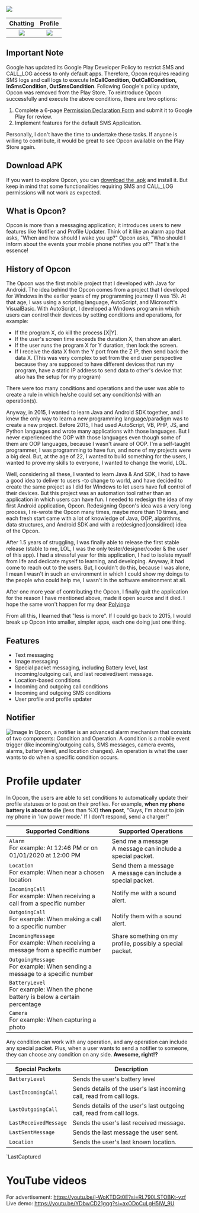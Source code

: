<p align="center">
   <img src="https://github.com/mahmuttaskiran/Opcon/raw/master/store_presence/icon/outputs/mipmap/mipmapldpi.png" style="display:block; margin-left: auto; margin-right: auto;">
</p>

Chatting|Profile
:-:|:-:
![](https://github.com/mahmuttaskiran/Opcon/raw/master/store_presence/play-presence/outputs/en/en_chat0.jpg)  |  ![](https://github.com/mahmuttaskiran/Opcon/raw/master/store_presence/play-presence/outputs/en/en_profile0.jpg)

## Important Note
Google has updated its Google Play Developer Policy to restrict SMS and CALL_LOG access to only default apps. Therefore, Opcon requires reading SMS logs and call logs to execute **InCallCondition, OutCallCondition, InSmsCondition, OutSmsCondition**. Following Google's policy update, Opcon was removed from the Play Store. To reintroduce Opcon successfully and execute the above conditions, there are two options:
1) Complete a 6-page [Permission Declaration Form](https://docs.google.com/forms/d/e/1FAIpQLSfCnRaa4b1VuHhE4gVekWJc_V0Zt4XiTlsKsTipTlPg5ECA7Q/viewform) and submit it to Google Play for review.
2) Implement features for the default SMS Application.

Personally, I don't have the time to undertake these tasks. If anyone is willing to contribute, it would be great to see Opcon available on the Play Store again.

## Download APK
If you want to explore Opcon, you can [download the .apk](https://github.com/mahmuttaskiran/Opcon/raw/master/store_presence/opcon-release.apk) and install it. But keep in mind that some functionalities requiring SMS and CALL_LOG permissions will not work as expected.

## What is Opcon?
Opcon is more than a messaging application; it introduces users to new features like Notifier and Profile Updater. Think of it like an alarm app that asks, "When and how should I wake you up?" Opcon asks, "Who should I inform about the events your mobile phone notifies you of?" That's the essence!

## History of Opcon
The Opcon was the first mobile project that I developed with Java for Android. The idea behind the Opcon comes from a project that I developed for Windows in the earlier years of my programming journey (I was 15). At that age, I was using a scripting language, AutoScript, and Microsoft's VisualBasic. With AutoScript, I developed a Windows program in which users can control their devices by setting conditions and operations, for example:
- If the program X, do kill the process [X|Y].
- If the user's screen time exceeds the duration X, then show an alert.
- If the user runs the program X for Y duration, then lock the screen.
- If I receive the data X from the Y port from the Z IP, then send back the data X. (This was very complex to set from the end user perspective because they are supposed to have different devices that run my program, have a static IP address to send data to other's device that also has the setup for my program)

There were too many conditions and operations and the user was able to create a rule in which he/she could set any condition(s) with an operation(s).

Anyway, in 2015, I wanted to learn Java and Android SDK together, and I knew the only way to learn a new programming language/paradigm was to create a new project. Before 2015, I had used AutoScript, VB, PHP, JS, and Python languages and wrote many applications with those languages. But I never experienced the OOP with those languages even though some of them are OOP languages, because I wasn't aware of OOP. I'm a self-taught programmer, I was programming to have fun, and none of my projects were a big deal. But, at the age of 22, I wanted to build something for the users, I wanted to prove my skills to everyone, I wanted to change the world, LOL.

Well, considering all these, I wanted to learn Java & And SDK, I had to have a good idea to deliver to users -to change to world, and have decided to create the same project as I did for Windows to let users have full control of their devices. But this project was an automation tool rather than an application in which users can have fun. I needed to redesign the idea of my first Android application, Opcon. Redesigning Opcon's idea was a very long process, I re-wrote the Opcon many times, maybe more than 10 times, and each fresh start came with a lot of knowledge of Java, OOP,  algorithms, data structures, and Android SDK and with a re(designed|considired) idea of the Opcon.

After 1.5 years of struggling, I was finally able to release the first stable release (stable to me, LOL, I was the only tester/designer/coder & the user of this app). I had a stressful year for this application, I had to isolate myself from life and dedicate myself to learning, and developing. Anyway, it had come to reach out to the users. But, I couldn't do this, because I was alone, I mean I wasn't in such an environment in which I could show my doings to the people who could help me, I wasn't in the software environment at all. 

After one more year of contributing the Opcon, I finally quit the application for the reason I have mentioned above, made it open source and it died. I hope the same won't happen for my dear [Polyingo](https://www.polyingo.com)

From all this, I learned that "less is more". If I could go back to 2015, I would break up Opcon into smaller, simpler apps, each one doing just one thing.

## Features
* Text messaging
* Image messaging
* Special packet messaging, including Battery level, last incoming/outgoing call, and last received/sent message.
* Location-based conditions
* Incoming and outgoing call conditions
* Incoming and outgoing SMS conditions
* User profile and profile updater

## Notifier
![Image](https://github.com/mahmuttaskiran/Opcon/raw/master/store_presence/play-presence/outputs/en/en_add_rule_revert0.jpg)
In Opcon, a notifier is an advanced alarm mechanism that consists of two components: Condition and Operation. A condition is a mobile event trigger (like incoming/outgoing calls, SMS messages, camera events, alarms, battery level, and location changes). An operation is what the user wants to do when a specific condition occurs.

# Profile updater
In Opcon, the users are able to set conditions to automatically update their profile statuses or to post on their profiles. For example, **when my phone battery is about to die** (less than %X) **then post**, 
"Guys, I'm about to join my phone in 'low power mode.' If I don't respond, send a charger!" 

Supported Conditions|Supported Operations
--- | --- |
`Alarm`<br>For example: At 12:46 PM or on 01/01/2020 at 12:00 PM | Send me a message<br>A message can include a special packet.
`Location`<br>For example: When near a chosen location| Send them a message<br>A message can include a special packet.
`IncomingCall`<br>For example: When receiving a call from a specific number| Notify me with a sound alert.
`OutgoingCall`<br>For example: When making a call to a specific number| Notify them with a sound alert.
`IncomingMessage`<br>For example: When receiving a message from a specific number| Share something on my profile, possibly a special packet.
`OutgoingMessage`<br>For example: When sending a message to a specific number|
`BatteryLevel`<br>For example: When the phone battery is below a certain percentage|
`Camera`<br>For example: When capturing a photo|

Any condition can work with any operation, and any operation can include any special packet. Plus, when a user wants to send a notifier to someone, they can choose any condition on any side. **Awesome, right!?**

Special Packets| Description
---|--|
`BatteryLevel`|Sends the user's battery level|
`LastIncomingCall`|Sends details of the user's last incoming call, read from call logs.
`LastOutgoingCall`|Sends details of the user's last outgoing call, read from call logs.
`LastReceivedMessage`|Sends the user's last received message.
`LastSentMessage`|Sends the last message the user sent.
`Location`|Sends the user's last known location.
`LastCaptured

# YouTube videos
For advertisement: https://youtu.be/j-WoKTDGt0E?si=RL790LSTOBKt-yzf
Live demo: https://youtu.be/YDbwCD21gqg?si=axODoCuLgH5lW_9U
